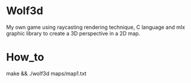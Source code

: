 # Wolf3d
My own game using raycasting rendering technique, 
C language and mlx graphic library to create a
3D perspective in a 2D map.
# How_to
make && ./wolf3d maps/map1.txt
